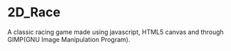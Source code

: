 # 2D_Race
A classic racing game made using javascript, HTML5 canvas and through GIMP(GNU Image Manipulation Program).
